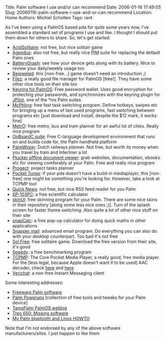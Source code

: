 Title: Palm software I use and/or can recommend
Date: 2006-01-16 17:49:05
Slug: 20060116-palm-software-i-use-and-or-can-recommend
Location: Home
Authors: Michiel Scholten
Tags: rant

<p>As I've been using a PalmOS based pda for quite some years now, I've assembled a standard set of programs I use and like. I thought I should put them down for others to share. So, let's get started:</p>

<ul>
<li><a href="http://www.red-mercury.com/acidsolitaire.html">AcidSolitaire</a>: not free, but nice solitair game</li>
<li><a href="http://www.iambic.com/">Agendus</a>: also not free, but really nice <acronym title="Personal Information Manager">PIM</acronym> suite for replacing the default Palm ones</li>
<li><a href="http://palm.jeroenwitteman.com/BatteryGraph/">BatteryGraph</a>: see how your device gets along with its battery. Nice to review your daily/weekly usage too</li>
<li><a href="http://www.astraware.com/palm/bejeweled/">Bejeweled</a>: this [non-free...] game doesn't need an introduction ;)</li>
<li><a href="http://www.nosleep.net/">Filez</a>: a really good file manager for PalmOS [free!]. They have some other nice tools on their site too</li>
<li><a href="http://gnukeyring.sourceforge.net/">Keyring for PalmOS</a>: Free password wallet. Uses good encryption for protecting your passwords, and synchronizes with the keyring plugin for <a href="http://www.jpilot.org/">JPilot</a>, one of the *nix Palm suites</li>
<li><a href="http://www.mikemccollister.com/palm/">McPhling</a>: free fast task switching program. Define hotkeys, swipes etc for bringing up a menu of last used programs, fast switching between programs etc [just download and install, despite the $12 mark, it works fine]</li>
<li><a href="http://nanika.net/Metro">MetrO</a>: free metro, bus and tram planner for an awful lot of cities. Really nice program</li>
<li><a href="http://onboardc.sourceforge.net/">OnBoardC suite</a>: Free C-language development environment that runs on and builds code for, the Palm handheld platform</li>
<li><a href="http://www.9292ov.nl/9292OV138.asp">PalmWijzer</a>: Dutch railways planner. Not free, but worth its money when you travel by train and Interliner a lot</li>
<li><a href="http://www.plkr.org/">Plucker offline document viewer</a>: grab websites, documentation, ebooks etc for viewing comforably at your Palm. Free and really nice program</li>
<li><a href="http://progect.sourceforge.net/">Progect</a>: project tasks planner</li>
<li><a href="http://www.pocket-tunes.com/">Pocket Tunes</a>: if your pda doesn't have a build-in mediaplayer, this [non-free] one might be something you're looking for. However, take a look at TCPMP too!</li>
<li><a href="http://www.standalone.com/palmos/quick_news/">Quick News</a>: not free, but nice RSS feed reader for you Palm</li>
<li><a href="http://www.murinsel.at/pda/sc/SC-103PC/english/">SP-103PC</a>: a free scientific calculator</li>
<li><a href="http://palmpowerups.com/">skinUI</a>: free skinning program for your Palm. There are some nice skins in their repository [along some less nice ones ;)]. Turn of the splash screen for faster theme switching. Also quite a lot of other nice stuff on their site</li>
<li><a href="http://www.anmldr.com/snapcalc.htm">snapCalc</a>: a free pop-up calculator for doing quick maths in other applications</li>
<li><a href="http://www.snappermail.com/wireless/email/">Snapper mail</a>: advanced email program. Do everything you can also do with your desktop counterpart. Too bad it's not free</li>
<li><a href="http://www.solebon.com/">Sol Free</a>: free solitaire game. Download the free version from their site, it's good</li>
<li><a href="http://www.aldweb.com/articles.php?lng=fr&amp;pg=19">Speedy</a>: a free benchmarking program</li>
<li><a href="http://tcpmp.corecodec.org/download">TCPMP</a>: The Core Pocket Media Player, a really good, free media player. For the [less legal, because Apple doesn't want it to be used] AAC decoder, check  <a href="http://www.corecodec.com/index.php?option=com_smf&amp;Itemid=29&amp;topic=1843.msg12240;topicseen">here</a> and <a href="http://www.rarewares.org/aac.html">here</a></li>
<li><a href="http://www.iambic.com/select/default.asp?itemid=100">Verichat</a>: a non-free Instant Messaging client</li>
</ul>

<p>Some interesting addresses:</p>
<ul>
<li><a href="http://www.freewarepalm.com/">Freeware Palm software</a></li>
<li><a href="http://palmpowerups.com/">Palm Powerups</a> [collection of free tools and tweaks for your Palm device]</li>
<li><a href="http://tamspalm.tamoggemon.com/">TamsPalm PalmOS weblog</a></li>
<li><a href="http://home.vrweb.de/~jswi/Treo650/MissingSoft.html">Treo 650: Missing software</a></li>
<li><a href="http://aquariusoft.org/page/palm/bluetooth_linux/">My Palm bluetooth and Linux HOWTO</a></li>
</ul>

<p>Note that I'm not endorsed by any of the above software manufacturers/sites. I just happen to like them</p>